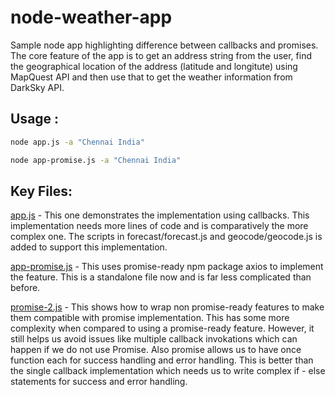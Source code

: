 # node-weather-app
Sample node app highlighting difference between callbacks and promises. The core feature of the app is to get an address string from the user, find the geographical location of the address (latitude and longitute) using MapQuest API and then use that to get the weather information from DarkSky API.

## Usage :

```bash
node app.js -a "Chennai India"
```

```bash
node app-promise.js -a "Chennai India"
```

## Key Files:
[app.js](https://github.com/sunithababug/node-weather-app/blob/master/app.js) - This one demonstrates the implementation using callbacks. This implementation needs more lines of code and is comparatively the more complex one. The scripts in forecast/forecast.js and geocode/geocode.js is added to support this implementation.

[app-promise.js](https://github.com/sunithababug/node-weather-app/blob/master/app-promise.js) - This uses promise-ready npm package axios to implement the feature. This is a standalone file now and is far less complicated than before.

[promise-2.js](https://github.com/sunithababug/node-weather-app/blob/master/playground/promise-2.js) - This shows how to wrap non promise-ready features to make them compatible with promise implementation. This has some more complexity when compared to using a promise-ready feature. However, it still helps us avoid issues like multiple callback invokations which can happen if we do not use Promise. Also promise allows us to have once function each for success handling and error handling. This is better than the single callback implementation which needs us to write complex if - else statements for success and error handling. 
